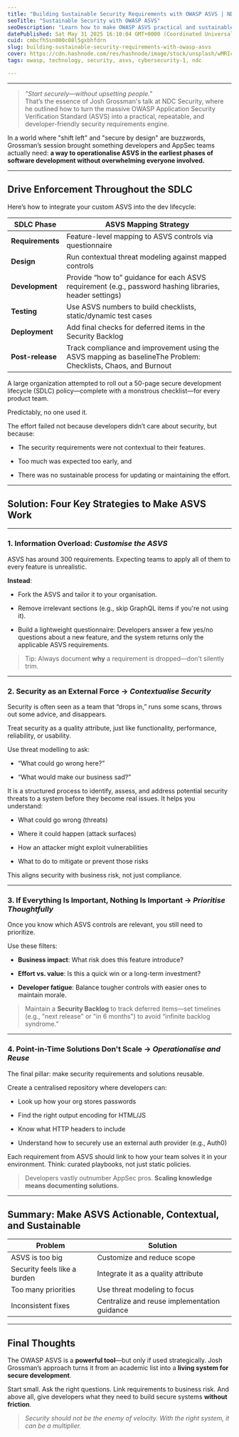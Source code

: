 ```yaml
---
title: "Building Sustainable Security Requirements with OWASP ASVS | NDC Conference"
seoTitle: "Sustainable Security with OWASP ASVS"
seoDescription: "Learn how to make OWASP ASVS practical and sustainable for secure software development without overwhelming developers"
datePublished: Sat May 31 2025 16:10:04 GMT+0000 (Coordinated Universal Time)
cuid: cmbcfh5sn000c08l5gxbhfdrn
slug: building-sustainable-security-requirements-with-owasp-asvs
cover: https://cdn.hashnode.com/res/hashnode/image/stock/unsplash/wMRIcT86SWU/upload/7edc203e4cfe53de62952b918cc33029.jpeg
tags: owasp, technology, security, asvs, cybersecurity-1, ndc

---
```


---

> *"Start securely—without upsetting people."*  
> That’s the essence of Josh Grossman's talk at NDC Security, where he outlined how to turn the massive OWASP Application Security Verification Standard (ASVS) into a practical, repeatable, and developer-friendly security requirements engine.

In a world where "shift left" and "secure by design" are buzzwords, Grossman’s session brought something developers and AppSec teams actually need: **a way to operationalise ASVS in the earliest phases of software development without overwhelming everyone involved.**

---

## **Drive Enforcement Throughout the SDLC**

Here’s how to integrate your custom ASVS into the dev lifecycle:

| SDLC Phase | ASVS Mapping Strategy |
| --- | --- |
| **Requirements** | Feature-level mapping to ASVS controls via questionnaire |
| **Design** | Run contextual threat modeling against mapped controls |
| **Development** | Provide “how to” guidance for each ASVS requirement (e.g., password hashing libraries, header settings) |
| **Testing** | Use ASVS numbers to build checklists, static/dynamic test cases |
| **Deployment** | Add final checks for deferred items in the Security Backlog |
| **Post-release** | Track compliance and improvement using the ASVS mapping as baselineThe Problem: Checklists, Chaos, and Burnout |

A large organization attempted to roll out a 50-page secure development lifecycle (SDLC) policy—complete with a monstrous checklist—for every product team.

Predictably, no one used it.

The effort failed not because developers didn’t care about security, but because:

* The security requirements were not contextual to their features.
    
* Too much was expected too early, and
    
* There was no sustainable process for updating or maintaining the effort.
    

---

## Solution: Four Key Strategies to Make ASVS Work

---

### 1\. **Information Overload**: *Customise the ASVS*

ASVS has around 300 requirements. Expecting teams to apply all of them to every feature is unrealistic.

**Instead**:

* Fork the ASVS and tailor it to your organisation.
    
* Remove irrelevant sections (e.g., skip GraphQL items if you're not using it).
    
* Build a lightweight questionnaire: Developers answer a few yes/no questions about a new feature, and the system returns only the applicable ASVS requirements.
    

> Tip: Always document **why** a requirement is dropped—don’t silently trim.

---

### 2\. **Security as an External Force** → *Contextualise Security*

Security is often seen as a team that “drops in,” runs some scans, throws out some advice, and disappears.

Treat security as a quality attribute, just like functionality, performance, reliability, or usability.

Use threat modelling to ask:

* “What could go wrong here?”
    
* “What would make our business sad?”
    

It is a structured process to identify, assess, and address potential security threats to a system before they become real issues. It helps you understand:

* What could go wrong (threats)
    
* Where it could happen (attack surfaces)
    
* How an attacker might exploit vulnerabilities
    
* What to do to mitigate or prevent those risks
    

This aligns security with business risk, not just compliance.

---

### 3\. **If Everything Is Important, Nothing Is Important** → *Prioritise Thoughtfully*

Once you know which ASVS controls are relevant, you still need to prioritize.

Use these filters:

* **Business impact**: What risk does this feature introduce?
    
* **Effort vs. value**: Is this a quick win or a long-term investment?
    
* **Developer fatigue**: Balance tougher controls with easier ones to maintain morale.
    

> Maintain a **Security Backlog** to track deferred items—set timelines (e.g., "next release" or "in 6 months") to avoid “infinite backlog syndrome.”

---

### 4\. **Point-in-Time Solutions Don't Scale** → *Operationalise and Reuse*

The final pillar: make security requirements and solutions reusable.

Create a centralised repository where developers can:

* Look up how your org stores passwords
    
* Find the right output encoding for HTML/JS
    
* Know what HTTP headers to include
    
* Understand how to securely use an external auth provider (e.g., Auth0)
    

Each requirement from ASVS should link to how your team solves it in your environment. Think: curated playbooks, not just static policies.

> Developers vastly outnumber AppSec pros. **Scaling knowledge means documenting solutions.**

---

## Summary: Make ASVS Actionable, Contextual, and Sustainable

| Problem | Solution |
| --- | --- |
| ASVS is too big | Customize and reduce scope |
| Security feels like a burden | Integrate it as a quality attribute |
| Too many priorities | Use threat modeling to focus |
| Inconsistent fixes | Centralize and reuse implementation guidance |

---

## Final Thoughts

The OWASP ASVS is a **powerful tool**—but only if used strategically. Josh Grossman’s approach turns it from an academic list into a **living system for secure development**.

Start small. Ask the right questions. Link requirements to business risk. And above all, give developers what they need to build secure systems **without friction**.

> *Security should not be the enemy of velocity. With the right system, it can be a multiplier.*